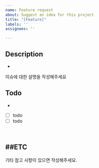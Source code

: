 ```yaml
---
name: Feature request
about: Suggest an idea for this project
title: "[Feature]"
labels: ''
assignees: ''

---
```


## Description
-
이슈에 대한 설명을 작성해주세요
<br>
## Todo
-
- [ ] todo
- [ ] todo

<br>

##ETC
- 
기타 참고 사항이 있으면 작성해주세요.
